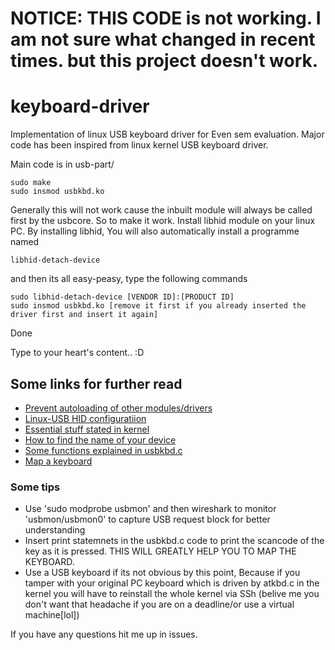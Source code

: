 # NOTICE: THIS CODE is not working. I am not sure what changed in recent times. but this project doesn't work.


# keyboard-driver

Implementation of linux USB keyboard driver for Even sem evaluation.
Major code has been inspired from linux kernel USB keyboard driver.

Main code is in usb-part/

~~~
sudo make
sudo insmod usbkbd.ko
~~~

Generally this will not work cause the inbuilt module will always be called first by the usbcore.
So to make it work.
Install libhid module on your linux PC.
By installing libhid, You will also automatically install a programme named

`libhid-detach-device`

and then its all easy-peasy, type the following commands

~~~
sudo libhid-detach-device [VENDOR ID]:[PRODUCT ID]
sudo insmod usbkbd.ko [remove it first if you already inserted the driver first and insert it again]
~~~

Done

Type to your heart's content.. :D


## Some links for further read

* [Prevent autoloading of other modules/drivers](https://www.cyberciti.biz/tips/avoid-linux-kernel-module-driver-autoloading.html)
* [Linux-USB HID configuratiion](http://www.linux-usb.org/USB-guide/x194.html)
* [Essential stuff stated in kernel](http://elixir.free-electrons.com/linux/latest/source/drivers/usb/README)
* [How to find the name of your device](https://superuser.com/questions/352598/how-to-find-the-dev-name-of-my-usb-device)
* [Some functions explained in usbkbd.c](https://ubuntuforums.org/showthread.php?t=1626711)
* [Map a keyboard](http://www.edaboard.com/thread52563.html)

### Some tips
* Use 'sudo modprobe usbmon' and then wireshark to monitor 'usbmon/usbmon0' to capture USB request block for better understanding
* Insert print statemnets in the usbkbd.c code to print the scancode of the key as it is pressed. THIS WILL GREATLY HELP YOU TO MAP THE KEYBOARD.
* Use a USB keyboard if its not obvious by this point, Because if you tamper with your original PC keyboard which is driven by atkbd.c in the kernel you will have to reinstall the whole kernel via SSh (belive me you don't want that headache if you are on a deadline/or use a virtual machine[lol])

If you have any questions hit me up in issues.
